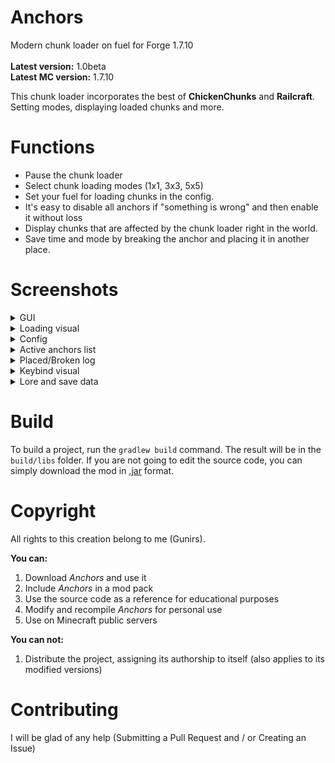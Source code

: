 # Anchors

Modern chunk loader on fuel for Forge 1.7.10
<br><br>
**Latest version:** 1.0beta
<br>
**Latest MC version:** 1.7.10

This chunk loader incorporates the best of **ChickenChunks** and **Railcraft**.<br>Setting modes, displaying loaded chunks and more.

# Functions
 * Pause the chunk loader
 * Select chunk loading modes (1x1, 3x3, 5x5)
 * Set your fuel for loading chunks in the config.
 * It's easy to disable all anchors if "something is wrong" and then enable it without loss
 * Display chunks that are affected by the chunk loader right in the world.
 * Save time and mode by breaking the anchor and placing it in another place.

# Screenshots
<details>
  <summary>GUI</summary>
  <img src="https://i.imgur.com/aM7aV01.png" alt="GUI" />
</details>

<details>
  <summary>Loading visual</summary>
  <img src="https://i.imgur.com/HaPDk6V.png" alt="Loading visual" />
</details>

<details>
  <summary>Config</summary>
  <img src="https://i.imgur.com/gqIUYso.png" alt="Config" />
</details>

<details>
  <summary>Active anchors list</summary>
  <img src="https://i.imgur.com/OhxMRK2.png" alt="Active anchors list" />
</details>

<details>
  <summary>Placed/Broken log</summary>
  <img src="https://i.imgur.com/F8HBUcx.png" alt="Placed/Broken log" />
</details>

<details>
  <summary>Keybind visual</summary>
  <img src="https://i.imgur.com/jFcxzzO.png" alt="Keybind visual" />
</details>

<details>
  <summary>Lore and save data</summary>
  <img src="https://i.imgur.com/49pwHCB.png" alt="Lore and save data" />
</details>

# Build
To build a project, run the `gradlew build` command. The result will be in the `build/libs` folder.
If you are not going to edit the source code, you can simply download the mod in [.jar](https://github.com/gunirs/anchors/releases) format.

# Copyright
All rights to this creation belong to me (Gunirs).

**You can:**<br>
1. Download _Anchors_ and use it
2. Include _Anchors_ in a mod pack
3. Use the source code as a reference for educational purposes
4. Modify and recompile _Anchors_ for personal use
5. Use on Minecraft public servers

**You can not:**<br>
1. Distribute the project, assigning its authorship to itself (also applies to its modified versions)

# Contributing
I will be glad of any help (Submitting a Pull Request and / or Creating an Issue)